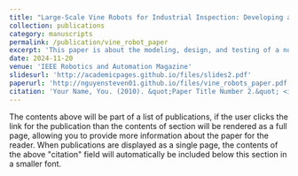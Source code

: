 ```yaml
---
title: "Large-Scale Vine Robots for Industrial Inspection: Developing a New Framework to Overcome Limitations With Existing Inspection Methods"
collection: publications
category: manuscripts
permalink: /publication/vine_robot_paper
excerpt: 'This paper is about the modeling, design, and testing of a novel, large-scale vine robot for industrial pipe inspection.'
date: 2024-11-20
venue: 'IEEE Robotics and Automation Magazine'
slidesurl: 'http://academicpages.github.io/files/slides2.pdf'
paperurl: 'http://nguyensteven01.github.io/files/vine_robots_paper.pdf'
citation: 'Your Name, You. (2010). &quot;Paper Title Number 2.&quot; <i>Journal 1</i>. 1(2).'
---
```


The contents above will be part of a list of publications, if the user clicks the link for the publication than the contents of section will be rendered as a full page, allowing you to provide more information about the paper for the reader. When publications are displayed as a single page, the contents of the above "citation" field will automatically be included below this section in a smaller font.